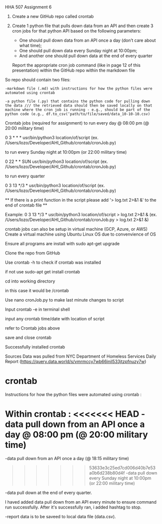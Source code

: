 HHA 507 Assignment 6

1.  Create a new GitHub repo called crontab

2.  Create 1 python file that pulls down data from an API and then create 3 cron jobs for that python API based on the following parameters:

      -  One should pull down data from an API once a day (don’t care about what time); 
      -  One should pull down data every Sunday night at 10:00pm; 
      -  And another one should pull down data at the end of every quarter

    Report the appropriate cron job command (like in page 12 of this presentation) within the GitHub repo within the markdown file

So repo should contain two files:

    -markdown file (.md) with instructions for how the python files were automated using crontab

    -a python file (.py) that contains the python code for pulling down the data /// the retrieved data should then be saved locally on that machine where the cron job is running - e.g., should be part of the python code (e.g., df.to_csv(‘path/to/file/saved/data_10-10-10.csv)

Crontab jobs (required for assignment)
to run every day @ 08:00 pm (@ 20:00 military time) 

0 3 * * * usr/bin/python3 location/of/script (ex. /Users/lozo/Developer/AHI_Github/crontab/cronJob.py)

to run every Sunday night at 10:00pm (or 22:00 military time)

0 22 * * SUN usr/bin/python3 location/of/script (ex. /Users/lozo/Developer/AHI_Github/crontab/cronJob.py)

to run every quarter 

0 3 13 */3 * usr/bin/python3 location/of/script (ex. /Users/lozo/Developer/AHI_Github/crontab/cronJob.py)

** If there is a print function in the script please add '> log.txt 2>&1 &' to the end of crontab file **

Example: 0 3 13 */3 * usr/bin/python3 location/of/script > log.txt 2>&1 & (ex. /Users/lozo/Developer/AHI_Github/crontab/cronJob.py > log.txt 2>&1 &)

crontab jobs can also be setup in virtual machine (GCP, Azure, or AWS)
Create a virtual machine using Ubuntu Linux OS due to convenvience of OS

Ensure all programs are install with sudo apt-get upgrade

Clone the repo from GitHub

Use crontab -h to check if crontab was installed

if not use sudo-apt get install crontab

cd into working directory

in this case it would be /crontab

Use nano cronJob.py to make last minute changes to script

Input crontab -e in terminal shell

input any crontab time/date with location of script

refer to Crontab jobs above

save and close crontab

Successfully installed crontab

Sources
Data was pulled from NYC Department of Homeless Services Daily Report (https://query.data.world/s/vmrmccy7wb66inil533jtzpfnuzy7w)




# crontab

Instructions for how the python files were automated using crontab :




Within crontab : 
<<<<<<< HEAD
-data pull down from an API once a day @ 08:00 pm (@ 20:00 military time) 
=======

-data pull down from an API once a day (@ 18:15 military time) 

>>>>>>> 53633e3c25ed7cd006d40b7e53a0b6d238b80d4f
-data pull down every Sunday night at 10:00pm (or 22:00 military time)

-data pull down at the end of every quarter.

I haved added data pull down from an API every minute to ensure command run successfully. 
After it's successfully ran, i added hashtag to stop.

-report data is to be saveed to local data file (data.csv).
